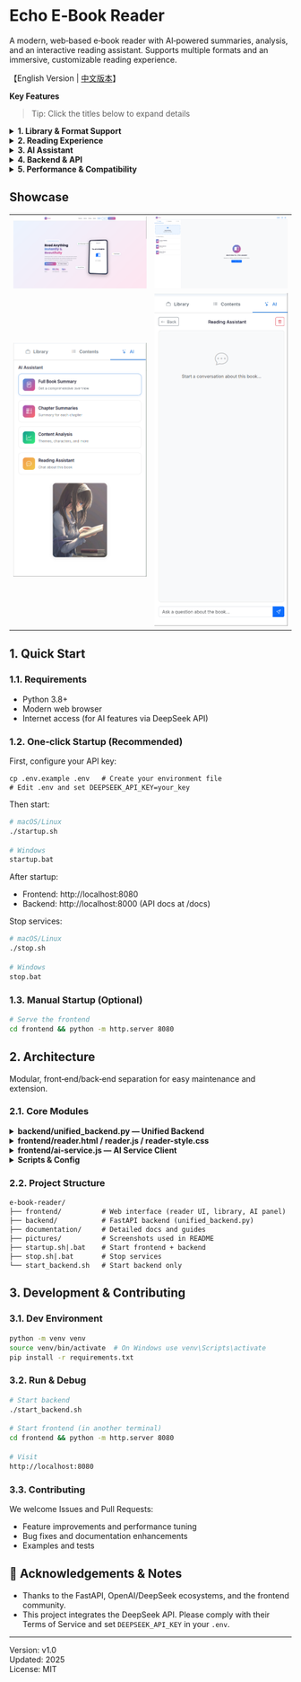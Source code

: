 # Echo E‑Book Reader

A modern, web‑based e‑book reader with AI‑powered summaries, analysis, and an interactive reading assistant. Supports multiple formats and an immersive, customizable reading experience.

【English Version | [中文版本](README.md)】

**Key Features**

> Tip: Click the titles below to expand details

<details>
<summary><b>1. Library & Format Support</b></summary>

Organize, search, and preview books quickly.

**Highlights:**
- Formats: EPUB, PDF, TXT, HTML
- Drag‑and‑drop / multi‑file upload
- Library search and quick locate
- Table of Contents (TOC) sidebar

</details>

<details>
<summary><b>2. Reading Experience</b></summary>

Personalize your reading for comfort and focus.

**Reading options:**
- Themes, fonts, size, line height, layout
- Light/Dark modes
- Progress memory to continue where you left off
- One‑click UI language toggle (EN/中文)

</details>

<details>
<summary><b>3. AI Assistant</b></summary>

Powered by a FastAPI backend and DeepSeek API.

**AI capabilities:**
- Full‑book summaries and chapter summaries
- Key point and style analysis
- In‑book Q&A chat and single‑shot questions
- English and Chinese supported

</details>

<details>
<summary><b>4. Backend & API</b></summary>

A unified backend with clear API endpoints.

**Tech notes:**
- FastAPI unified backend (`backend/unified_backend.py`)
- Interactive docs at `/docs`
- In‑memory EPUB parsing via form upload
- Cross‑platform startup scripts (Windows/macOS/Linux)

**Core endpoints:**
```
GET  /                      # Health check
POST /api/upload-book       # Upload and parse/analyze book
POST /api/book-summary      # Full book summary
POST /api/chapter-summaries # Chapter summaries
POST /api/content-analysis  # Content analysis
POST /api/chat              # In‑book Q&A chat
POST /api/ask-question      # One‑off question
```

</details>

<details>
<summary><b>5. Performance & Compatibility</b></summary>

**Highlights:**
- Frontend runs fully in the browser
- Works on Windows / macOS / Linux
- Logs available: `backend.log`, `frontend.log`

</details>

## Showcase

| | |
|---|---|
| ![Library and Reader](pictures/1.png) | ![Reading View](pictures/2.png) |
| ![AI Assistant](pictures/3.png) | ![Settings & TOC](pictures/4.png) |

## 1. Quick Start

### 1.1. Requirements

- Python 3.8+
- Modern web browser
- Internet access (for AI features via DeepSeek API)

### 1.2. One‑click Startup (Recommended)

First, configure your API key:

```
cp .env.example .env   # Create your environment file
# Edit .env and set DEEPSEEK_API_KEY=your_key
```

Then start:

```bash
# macOS/Linux
./startup.sh

# Windows
startup.bat
```

After startup:
- Frontend: http://localhost:8080
- Backend:  http://localhost:8000 (API docs at /docs)

Stop services:

```bash
# macOS/Linux
./stop.sh

# Windows
stop.bat
```

### 1.3. Manual Startup (Optional)

```bash
# Serve the frontend
cd frontend && python -m http.server 8080
```

## 2. Architecture

Modular, front‑end/back‑end separation for easy maintenance and extension.

### 2.1. Core Modules

<details>
<summary><b>backend/unified_backend.py — Unified Backend</b></summary>

**Functions:** EPUB upload & parsing, AI summary/analysis, chat endpoints.

**Ports & env:**
- Default port: `8000`
- Env variables: `DEEPSEEK_API_KEY`, `BACKEND_PORT` (optional)

</details>

<details>
<summary><b>frontend/reader.html / reader.js / reader-style.css</b></summary>

**Functions:** Reader UI, library, TOC panel, AI panel, language toggle.

**Highlights:**
- Drag‑and‑drop / file picker import
- Chapter TOC and navigation
- Theme and layout customization

</details>

<details>
<summary><b>frontend/ai-service.js — AI Service Client</b></summary>

**Functions:** Interacts with backend AI endpoints (summary, analysis, Q&A).

</details>

<details>
<summary><b>Scripts & Config</b></summary>

`startup.sh|.bat`, `stop.sh|.bat`, `start_backend.sh` provide one‑click start/stop; `.env` manages API keys and ports.

</details>

### 2.2. Project Structure

```
e-book-reader/
├── frontend/          # Web interface (reader UI, library, AI panel)
├── backend/           # FastAPI backend (unified_backend.py)
├── documentation/     # Detailed docs and guides
├── pictures/          # Screenshots used in README
├── startup.sh|.bat    # Start frontend + backend
├── stop.sh|.bat       # Stop services
└── start_backend.sh   # Start backend only
```

## 3. Development & Contributing

### 3.1. Dev Environment

```bash
python -m venv venv
source venv/bin/activate  # On Windows use venv\Scripts\activate
pip install -r requirements.txt
```

### 3.2. Run & Debug

```bash
# Start backend
./start_backend.sh

# Start frontend (in another terminal)
cd frontend && python -m http.server 8080

# Visit
http://localhost:8080
```

### 3.3. Contributing

We welcome Issues and Pull Requests:
- Feature improvements and performance tuning
- Bug fixes and documentation enhancements
- Examples and tests

## 🙏 Acknowledgements & Notes

- Thanks to the FastAPI, OpenAI/DeepSeek ecosystems, and the frontend community.
- This project integrates the DeepSeek API. Please comply with their Terms of Service and set `DEEPSEEK_API_KEY` in your `.env`.

---

Version: v1.0  
Updated: 2025  
License: MIT

